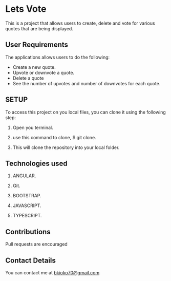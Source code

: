 # Lets Vote

This is a project that allows users to create, delete and vote for various quotes that are being displayed.

## User Requirements
The applications allows users to do the following:

+ Create a new quote.
+ Upvote or downvote a quote.
+ Delete a quote
+ See the number of upvotes and number of downvotes for each quote.

## SETUP

To access this project  on you local files, you can clone it using the following step:

1. Open you terminal.

2. use this command to clone, $ git clone.

3. This will clone the repository  into your local folder.

## Technologies used 

1. ANGULAR.

2. Git.

3. BOOTSTRAP.

4. JAVASCRIPT.

5. TYPESCRIPT.

## Contributions 
Pull requests are encouraged

## Contact Details
You can contact me at bkioko70@gmail.com






